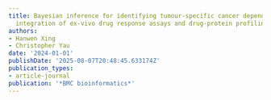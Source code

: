 ```yaml
---
title: Bayesian inference for identifying tumour-specific cancer dependencies through
  integration of ex-vivo drug response assays and drug-protein profiling
authors:
- Hanwen Xing
- Christopher Yau
date: '2024-01-01'
publishDate: '2025-08-07T20:48:45.633174Z'
publication_types:
- article-journal
publication: '*BMC bioinformatics*'
---
```

